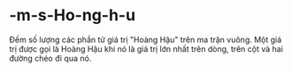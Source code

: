 # -m-s-Ho-ng-h-u
Đếm số lượng các phần tử giá trị "Hoàng Hậu" trên ma trận vuông. Một giá trị được gọi là Hoàng Hậu khi nó là giá trị lớn nhất trên dòng, trên cột và hai đường chéo đi qua nó.
